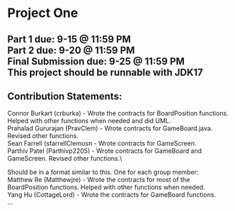 # Project One
Part 1 due: 9-15 @ 11:59 PM \
Part 2 due: 9-20 @ 11:59 PM \
Final Submission due: 9-25 @ 11:59 PM \
This project should be runnable with JDK17
--------------------------------------------------------
## Contribution Statements:
Connor Burkart (crburka) - Wrote the contracts for BoardPosition functions. Helped with other functions when needed and did UML.\
Prahalad Gururajan (PravClem) - Wrote contracts for GameBoard.java. Revised other functions.\
Sean Farrell (sfarrellClemosn - Wrote contracts for GameScreen.\
Parthiv Patel (Parthivp2205) - Wrote contracts for GameBoard and GameScreen. Revised other functions.\




Should be in a format similar to this. One for each group member:\
Matthew Re (Matthewjre) - Wrote the contracts for most of the BoardPosition functions. Helped with other functions when needed.\
Yang Hu (CottageLord) - Wrote the contracts for GameBoard functions.\
...
